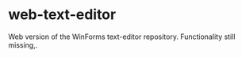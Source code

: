 # web-text-editor
Web version of the WinForms text-editor repository. Functionality still missing,.
